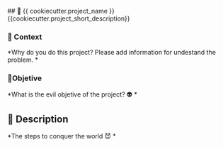 ## 👾 {{ cookiecutter.project_name }} 
{{cookiecutter.project_short_description}}  

### 🔎 Context 
*Why do you do this project? Please add information for undestand the problem.  *

### 🎯Objetive
*What is the evil objetive of the project? 👽 *  

## 🧩 Description
*The steps to conquer the world 😈  *   



